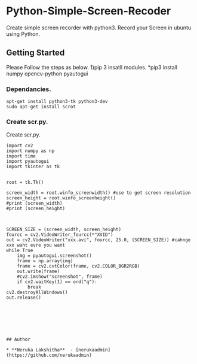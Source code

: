 # Python-Simple-Screen-Recoder
Create simple screen  recorder with python3.
Record your Screen in ubuntu using Python.


## Getting Started
Please Follow the steps as below.
1)pip 3 insatll modules.
  *pip3 install numpy opencv-python pyautogui 

### Dependancies.


```
apt-get install python3-tk python3-dev
sudo apt-get install scrot
```

### Create scr.py.

Create scr.py.
```
import cv2
import numpy as np
import time
import pyautogui
import tkinter as tk


root = tk.Tk()

screen_width = root.winfo_screenwidth() #use to get screen resolution
screen_height = root.winfo_screenheight()
#print (screen_width)
#print (screen_height)



SCREEN_SIZE = (screen_width, screen_height)
fourcc = cv2.VideoWriter_fourcc(*"XVID")
out = cv2.VideoWriter("xxx.avi", fourcc, 25.0, (SCREEN_SIZE)) #cahnge xxx waht evre you want
while True
	img = pyautogui.screenshot()
	frame = np.array(img)
	frame = cv2.cvtColor(frame, cv2.COLOR_BGR2RGB)
	out.write(frame)
	#cv2.imshow("screenshot", frame)
	if cv2.waitKey(1) == ord("q"):
		break
cv2.destroyAllWindows()
out.release()







## Author

* **Neruka Lakshitha**  - [nerukaadmin](https://github.com/nerukaadmin)
